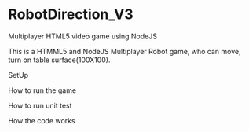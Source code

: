 # RobotDirection_V3
Multiplayer HTML5 video game using NodeJS

This is a HTMML5 and NodeJS Multiplayer Robot game, who can move, turn on table surface(100X100).

SetUp

How to run the game


How to run unit test



How the code works
